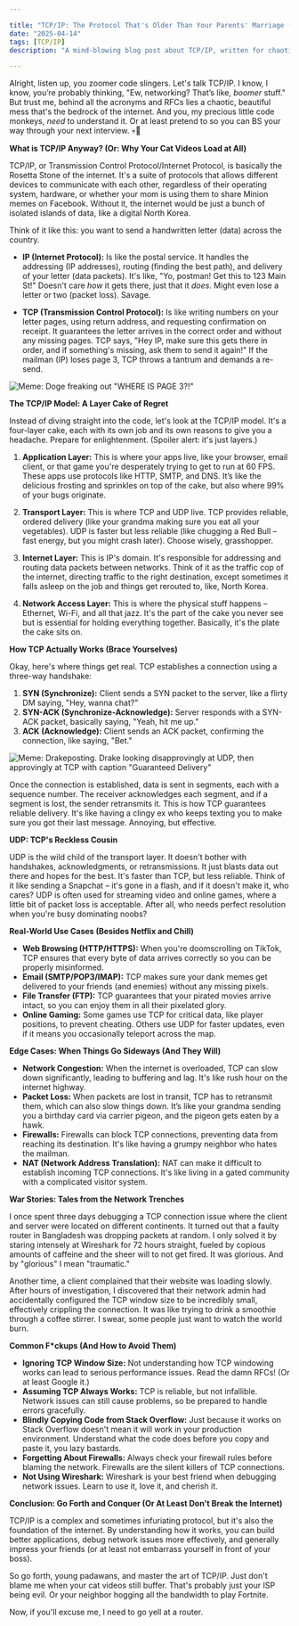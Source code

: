 ```yaml
---

title: "TCP/IP: The Protocol That's Older Than Your Parents' Marriage (And Just As Messy)"
date: "2025-04-14"
tags: [TCP/IP]
description: "A mind-blowing blog post about TCP/IP, written for chaotic Gen Z engineers."

---
```


Alright, listen up, you zoomer code slingers. Let's talk TCP/IP. I know, I know, you’re probably thinking, "Ew, networking? That’s like, *boomer* stuff." But trust me, behind all the acronyms and RFCs lies a chaotic, beautiful mess that's the bedrock of the internet. And you, my precious little code monkeys, *need* to understand it. Or at least pretend to so you can BS your way through your next interview. 💀🙏

**What is TCP/IP Anyway? (Or: Why Your Cat Videos Load at All)**

TCP/IP, or Transmission Control Protocol/Internet Protocol, is basically the Rosetta Stone of the internet. It's a suite of protocols that allows different devices to communicate with each other, regardless of their operating system, hardware, or whether your mom is using them to share Minion memes on Facebook. Without it, the internet would be just a bunch of isolated islands of data, like a digital North Korea.

Think of it like this: you want to send a handwritten letter (data) across the country.

*   **IP (Internet Protocol):** Is like the postal service. It handles the addressing (IP addresses), routing (finding the best path), and delivery of your letter (data packets). It's like, "Yo, postman! Get this to 123 Main St!" Doesn't care *how* it gets there, just that it *does*. Might even lose a letter or two (packet loss). Savage.

*   **TCP (Transmission Control Protocol):** Is like writing numbers on your letter pages, using return address, and requesting confirmation on receipt. It guarantees the letter arrives in the correct order and without any missing pages. TCP says, "Hey IP, make sure this gets there in order, and if something's missing, ask them to send it again!" If the mailman (IP) loses page 3, TCP throws a tantrum and demands a re-send.

![Meme: Doge freaking out "WHERE IS PAGE 3?!"](https://i.kym-cdn.com/photos/images/newsfeed/000/387/909/27b.jpg)

**The TCP/IP Model: A Layer Cake of Regret**

Instead of diving straight into the code, let's look at the TCP/IP model. It's a four-layer cake, each with its own job and its own reasons to give you a headache. Prepare for enlightenment. (Spoiler alert: it's just layers.)

1.  **Application Layer:** This is where your apps live, like your browser, email client, or that game you're desperately trying to get to run at 60 FPS. These apps use protocols like HTTP, SMTP, and DNS. It’s like the delicious frosting and sprinkles on top of the cake, but also where 99% of your bugs originate.

2.  **Transport Layer:** This is where TCP and UDP live. TCP provides reliable, ordered delivery (like your grandma making sure you eat all your vegetables). UDP is faster but less reliable (like chugging a Red Bull – fast energy, but you might crash later). Choose wisely, grasshopper.

3.  **Internet Layer:** This is IP's domain. It's responsible for addressing and routing data packets between networks. Think of it as the traffic cop of the internet, directing traffic to the right destination, except sometimes it falls asleep on the job and things get rerouted to, like, North Korea.

4.  **Network Access Layer:** This is where the physical stuff happens – Ethernet, Wi-Fi, and all that jazz. It's the part of the cake you never see but is essential for holding everything together. Basically, it's the plate the cake sits on.

**How TCP Actually Works (Brace Yourselves)**

Okay, here's where things get real. TCP establishes a connection using a three-way handshake:

1.  **SYN (Synchronize):** Client sends a SYN packet to the server, like a flirty DM saying, "Hey, wanna chat?"
2.  **SYN-ACK (Synchronize-Acknowledge):** Server responds with a SYN-ACK packet, basically saying, "Yeah, hit me up."
3.  **ACK (Acknowledge):** Client sends an ACK packet, confirming the connection, like saying, "Bet."

![Meme: Drakeposting. Drake looking disapprovingly at UDP, then approvingly at TCP with caption "Guaranteed Delivery"](https://i.imgflip.com/30b931.jpg)

Once the connection is established, data is sent in segments, each with a sequence number. The receiver acknowledges each segment, and if a segment is lost, the sender retransmits it. This is how TCP guarantees reliable delivery. It's like having a clingy ex who keeps texting you to make sure you got their last message. Annoying, but effective.

**UDP: TCP's Reckless Cousin**

UDP is the wild child of the transport layer. It doesn't bother with handshakes, acknowledgments, or retransmissions. It just blasts data out there and hopes for the best. It's faster than TCP, but less reliable. Think of it like sending a Snapchat – it's gone in a flash, and if it doesn't make it, who cares? UDP is often used for streaming video and online games, where a little bit of packet loss is acceptable. After all, who needs perfect resolution when you're busy dominating noobs?

**Real-World Use Cases (Besides Netflix and Chill)**

*   **Web Browsing (HTTP/HTTPS):** When you're doomscrolling on TikTok, TCP ensures that every byte of data arrives correctly so you can be properly misinformed.
*   **Email (SMTP/POP3/IMAP):** TCP makes sure your dank memes get delivered to your friends (and enemies) without any missing pixels.
*   **File Transfer (FTP):** TCP guarantees that your pirated movies arrive intact, so you can enjoy them in all their pixelated glory.
*   **Online Gaming:** Some games use TCP for critical data, like player positions, to prevent cheating. Others use UDP for faster updates, even if it means you occasionally teleport across the map.

**Edge Cases: When Things Go Sideways (And They Will)**

*   **Network Congestion:** When the internet is overloaded, TCP can slow down significantly, leading to buffering and lag. It's like rush hour on the internet highway.
*   **Packet Loss:** When packets are lost in transit, TCP has to retransmit them, which can also slow things down. It’s like your grandma sending you a birthday card via carrier pigeon, and the pigeon gets eaten by a hawk.
*   **Firewalls:** Firewalls can block TCP connections, preventing data from reaching its destination. It's like having a grumpy neighbor who hates the mailman.
*   **NAT (Network Address Translation):** NAT can make it difficult to establish incoming TCP connections. It's like living in a gated community with a complicated visitor system.

**War Stories: Tales from the Network Trenches**

I once spent three days debugging a TCP connection issue where the client and server were located on different continents. It turned out that a faulty router in Bangladesh was dropping packets at random. I only solved it by staring intensely at Wireshark for 72 hours straight, fueled by copious amounts of caffeine and the sheer will to not get fired. It was glorious. And by "glorious" I mean "traumatic."

Another time, a client complained that their website was loading slowly. After hours of investigation, I discovered that their network admin had accidentally configured the TCP window size to be incredibly small, effectively crippling the connection. It was like trying to drink a smoothie through a coffee stirrer. I swear, some people just want to watch the world burn.

**Common F*ckups (And How to Avoid Them)**

*   **Ignoring TCP Window Size:** Not understanding how TCP windowing works can lead to serious performance issues. Read the damn RFCs! (Or at least Google it.)
*   **Assuming TCP Always Works:** TCP is reliable, but not infallible. Network issues can still cause problems, so be prepared to handle errors gracefully.
*   **Blindly Copying Code from Stack Overflow:** Just because it works on Stack Overflow doesn't mean it will work in your production environment. Understand what the code does before you copy and paste it, you lazy bastards.
*   **Forgetting About Firewalls:** Always check your firewall rules before blaming the network. Firewalls are the silent killers of TCP connections.
*   **Not Using Wireshark:** Wireshark is your best friend when debugging network issues. Learn to use it, love it, and cherish it.

**Conclusion: Go Forth and Conquer (Or At Least Don't Break the Internet)**

TCP/IP is a complex and sometimes infuriating protocol, but it's also the foundation of the internet. By understanding how it works, you can build better applications, debug network issues more effectively, and generally impress your friends (or at least not embarrass yourself in front of your boss).

So go forth, young padawans, and master the art of TCP/IP. Just don't blame me when your cat videos still buffer. That's probably just your ISP being evil. Or your neighbor hogging all the bandwidth to play Fortnite.

Now, if you'll excuse me, I need to go yell at a router.
